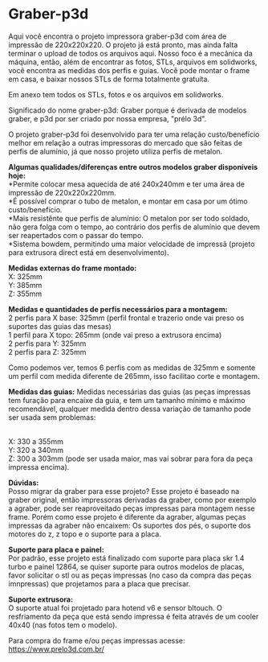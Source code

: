 # **Graber-p3d**
Aqui você encontra o projeto impressora graber-p3d com área de impressão de 220x220x220.
O projeto já está pronto, mas ainda falta terminar o upload de todos os arquivos aqui. Nosso foco é a mecânica da máquina, então, além de encontrar as fotos, STLs, arquivos em solidworks, você encontra as medidas dos perfis e guias. Você pode montar o frame em casa, e baixar nossos STLs de forma totalmente gratuíta.

Em anexo tem todos os STLs, fotos e os arquivos em solidworks. 

Significado do nome graber-p3d: Graber porque é derivada de modelos graber, e p3d por ser criado por nossa empresa, "prélo 3d".

O projeto graber-p3d foi desenvolvido para ter uma relação custo/benefício melhor em relação a outras impressoras do mercado que são feitas de perfis de alumínio, já que nosso projeto utiliza perfis de metalon.

**Algumas qualidades/diferenças entre outros modelos graber disponíveis hoje:** 
  <br />   *Permite colocar mesa aquecida de até 240x240mm e ter uma área de impressão de 220x220x220mm. 
  <br />   *É possível comprar o tubo de metalon, e montar em casa por um ótimo custo/benefício. 
  <br />   *Mais resistênte que perfis de alumínio: O metalon por ser todo soldado, não gera folga com o tempo, ao contrário dos perfis de alumínio que devem ser reapertados com o passar do tempo. 
  <br />   *Sistema bowdem, permitindo uma maior velocidade de impressã (projeto para extrusora direct está em desenvolvimento).

**Medidas externas do frame montado:**
<br />X: 325mm 
<br />Y: 385mm 
<br />Z: 355mm

**Medidas e quantidades de perfis necessários para a montagem:**
<br /> 2 perfis para X base: 325mm (perfil frontal e trazerio onde vai preso os suportes das guias das mesas) 
<br /> 1 perfil para X topo: 265mm (onde vai preso a extrusora encima) 
<br /> 2 perfis para Y: 325mm 
<br /> 2 perfis para Z: 325mm

Como podemos ver, temos 6 perfis com as medidas de 325mm e somente um perfil com medida diferente de 265mm, isso facilitao corte e montagem.

**Medidas das guias:**
Medidas necessárias das guias (as peças impressas tem furação para encaixe da guia, e tem um tamanho mínimo e máximo recomendável, qualquer medida dentro dessa variação de tamanho pode ser usada sem problemas:

<br /> X: 330 a 355mm 
<br /> Y: 320 a 340mm 
<br /> Z: 300 a 303mm (pode ser usada maior, mas vai sobrar para fora da peça impressa encima).

**Dúvidas:**
<br /> Posso migrar da graber para esse projeto? Esse projeto é baseado na graber original, então impressoras derivadas da graber, como por exemplo a agraber, pode ser reaproveitado peças impressas para montagem nesse frame. Porém como esse projeto é diferente da agraber, algumas peças impressas da agraber não encaixem: Os suportes dos pés, o suporte dos motores do z, z topo e o suporte para a placa.

**Suporte para placa e painel:** 
<br /> Por padrão, esse projeto está finalizado com suporte para placa skr 1.4 turbo e painel 12864, se quiser suporte para outros modelos de placas, favor solicitar o stl ou as peças impressas (no caso da compra das peças imnpressas) que projetamos para a placa que precisar.

**Suporte extrusora:**
<br />  O suporte atual foi projetado para hotend v6 e sensor bltouch. O resfriamento da peça que está sendo impressa é feita através de um cooler 40x40 (nas fotos tem o modelo).

Para compra do frame e/ou peças impressas acesse: https://www.prelo3d.com.br/
